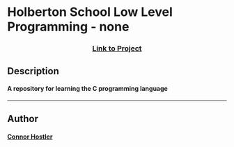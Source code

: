 # Holberton School Low Level Programming - none 
### <center>[Link to Project](https://github.com/chostler24/holbertonschool-low_level_programming)</center>
 ## Description
 #### A repository for learning the C programming language
 ---
 ## Author
 #### [Connor Hostler](chostler24)